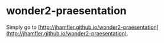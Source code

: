 # wonder2-praesentation

Simply go to [http://jhamfler.github.io/wonder2-praesentation](http://jhamfler.github.io/wonder2-praesentation).

